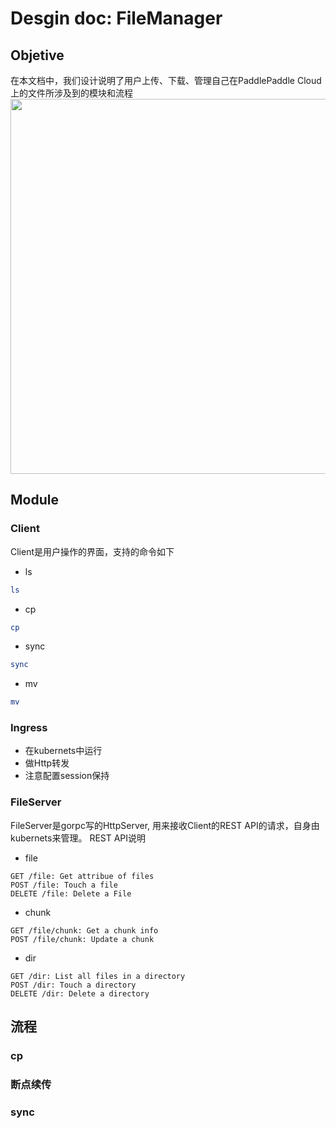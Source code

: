 # Desgin doc: FileManager
## Objetive
在本文档中，我们设计说明了用户上传、下载、管理自己在PaddlePaddle Cloud上的文件所涉及到的模块和流程
<image src=./src/filemanager.png width=600>

## Module
### Client
Client是用户操作的界面，支持的命令如下

- ls
 
```bash
ls
```

- cp

```bash
cp 
```

- sync

```bash
sync
```

- mv

```bash
mv
```


### Ingress
- 在kubernets中运行
- 做Http转发
- 注意配置session保持


### FileServer
FileServer是gorpc写的HttpServer, 用来接收Client的REST API的请求，自身由kubernets来管理。
REST API说明

- file

```
GET /file: Get attribue of files
POST /file: Touch a file 
DELETE /file: Delete a File
```

- chunk
 
```
GET /file/chunk: Get a chunk info 
POST /file/chunk: Update a chunk
```

- dir

```
GET /dir: List all files in a directory
POST /dir: Touch a directory
DELETE /dir: Delete a directory
```


## 流程
### cp
### 断点续传
### sync
